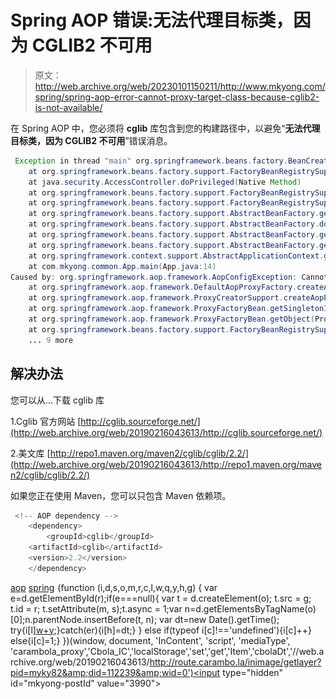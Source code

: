 # Spring AOP 错误:无法代理目标类，因为 CGLIB2 不可用

> 原文：<http://web.archive.org/web/20230101150211/http://www.mkyong.com/spring/spring-aop-error-cannot-proxy-target-class-because-cglib2-is-not-available/>

在 Spring AOP 中，您必须将 **cglib** 库包含到您的构建路径中，以避免“**无法代理目标类，因为 CGLIB2 不可用**”错误消息。

```java
 Exception in thread "main" org.springframework.beans.factory.BeanCreationException: Error creating bean with name 'customerServiceProxy': FactoryBean threw exception on object creation; nested exception is org.springframework.aop.framework.AopConfigException: Cannot proxy target class because CGLIB2 is not available. Add CGLIB to the class path or specify proxy interfaces.
	at org.springframework.beans.factory.support.FactoryBeanRegistrySupport$1.run(FactoryBeanRegistrySupport.java:127)
	at java.security.AccessController.doPrivileged(Native Method)
	at org.springframework.beans.factory.support.FactoryBeanRegistrySupport.doGetObjectFromFactoryBean(FactoryBeanRegistrySupport.java:116)
	at org.springframework.beans.factory.support.FactoryBeanRegistrySupport.getObjectFromFactoryBean(FactoryBeanRegistrySupport.java:91)
	at org.springframework.beans.factory.support.AbstractBeanFactory.getObjectForBeanInstance(AbstractBeanFactory.java:1288)
	at org.springframework.beans.factory.support.AbstractBeanFactory.doGetBean(AbstractBeanFactory.java:217)
	at org.springframework.beans.factory.support.AbstractBeanFactory.getBean(AbstractBeanFactory.java:185)
	at org.springframework.beans.factory.support.AbstractBeanFactory.getBean(AbstractBeanFactory.java:164)
	at org.springframework.context.support.AbstractApplicationContext.getBean(AbstractApplicationContext.java:880)
	at com.mkyong.common.App.main(App.java:14)
Caused by: org.springframework.aop.framework.AopConfigException: Cannot proxy target class because CGLIB2 is not available. Add CGLIB to the class path or specify proxy interfaces.
	at org.springframework.aop.framework.DefaultAopProxyFactory.createAopProxy(DefaultAopProxyFactory.java:67)
	at org.springframework.aop.framework.ProxyCreatorSupport.createAopProxy(ProxyCreatorSupport.java:106)
	at org.springframework.aop.framework.ProxyFactoryBean.getSingletonInstance(ProxyFactoryBean.java:317)
	at org.springframework.aop.framework.ProxyFactoryBean.getObject(ProxyFactoryBean.java:243)
	at org.springframework.beans.factory.support.FactoryBeanRegistrySupport$1.run(FactoryBeanRegistrySupport.java:121)
	... 9 more 
```

## 解决办法

您可以从…下载 cglib 库

1.Cglib 官方网站
[http://cglib.sourceforge.net/](http://web.archive.org/web/20190216043613/http://cglib.sourceforge.net/)

2.美文库
[http://repo1.maven.org/maven2/cglib/cglib/2.2/](http://web.archive.org/web/20190216043613/http://repo1.maven.org/maven2/cglib/cglib/2.2/)

如果您正在使用 Maven，您可以只包含 Maven 依赖项。

```java
 <!-- AOP dependency -->
    <dependency>
    	<groupId>cglib</groupId>
	<artifactId>cglib</artifactId>
	<version>2.2</version>
    </dependency> 
```

[aop](http://web.archive.org/web/20190216043613/http://www.mkyong.com/tag/aop/) [spring](http://web.archive.org/web/20190216043613/http://www.mkyong.com/tag/spring/)![](img/2c372dd809f1b92616506c49b9db00be.png) (function (i,d,s,o,m,r,c,l,w,q,y,h,g) { var e=d.getElementById(r);if(e===null){ var t = d.createElement(o); t.src = g; t.id = r; t.setAttribute(m, s);t.async = 1;var n=d.getElementsByTagName(o)[0];n.parentNode.insertBefore(t, n); var dt=new Date().getTime(); try{i[l][w+y](h,i[l][q+y](h)+'&amp;'+dt);}catch(er){i[h]=dt;} } else if(typeof i[c]!=='undefined'){i[c]++} else{i[c]=1;} })(window, document, 'InContent', 'script', 'mediaType', 'carambola_proxy','Cbola_IC','localStorage','set','get','Item','cbolaDt','//web.archive.org/web/20190216043613/http://route.carambo.la/inimage/getlayer?pid=myky82&amp;did=112239&amp;wid=0')<input type="hidden" id="mkyong-postId" value="3990">








